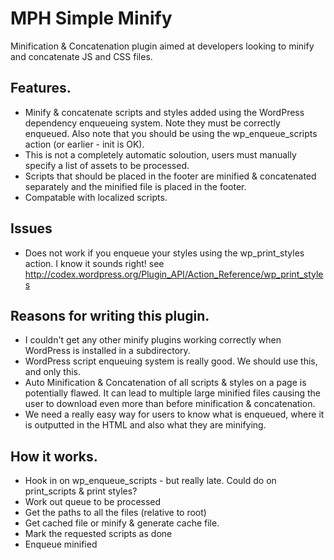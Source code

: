 # MPH Simple Minify #

Minification & Concatenation plugin aimed at developers looking to minify and concatenate JS and CSS files.

## Features. ##

* Minify & concatenate scripts and styles added using the WordPress dependency enqueueing system. Note they must be correctly enqueued. Also note that you should be using the wp_enqueue_scripts action (or earlier - init is OK).
* This is not a completely automatic soloution, users must manually specify a list of assets to be processed.
* Scripts that should be placed in the footer are minified & concatenated separately and the minified file is placed in the footer.
* Compatable with localized scripts.

## Issues ##

* Does not work if you enqueue your styles using the wp_print_styles action. I know it sounds right! see http://codex.wordpress.org/Plugin_API/Action_Reference/wp_print_styles

## Reasons for writing this plugin. ##

* I couldn't get any other minify plugins working correctly when WordPress is installed in a subdirectory.
* WordPress script enqueuing system is really good. We should use this, and only this.
* Auto Minification & Concatenation of all scripts & styles on a page is potentially flawed. It can lead to multiple large minified files causing the user to download even more than before minification & concatenation.
* We need a really easy way for users to know what is enqueued, where it is outputted in the HTML and also what they are minifying. 

## How it works. ##

* Hook in on wp_enqueue_scripts - but really late. Could do on print_scripts & print styles?
* Work out queue to be processed
* Get the paths to all the files (relative to root)
* Get cached file or minify & generate cache file.
* Mark the requested scripts as done
* Enqueue minified
